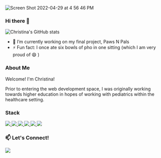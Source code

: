 ![Screen Shot 2022-04-29 at 4 56 46 PM](https://user-images.githubusercontent.com/97194651/166081856-18ee56b0-60bc-4659-bf8f-a2ae7321a8dd.png)

### Hi there 👋
![Christina's GitHub stats](https://github-readme-stats.vercel.app/api?username=ChristinaL24&show_icons=true&theme=gotham)

<!--
**ChristinaL24/ChristinaL24** is a ✨ _special_ ✨ repository because its `README.md` (this file) appears on your GitHub profile.
Here are some ideas to get you started:

- 👯 I’m looking to collaborate on ...
- 🤔 I’m looking for help with ...
- 💬 Ask me about ...
- 📫 How to reach me: ...
- 🌱 I’m currently learning ...
-->

- 🔭 I’m currently working on my final project, Paws N Pals 
- ⚡ Fun fact: I once ate six bowls of pho in one sitting (which I am very proud of 😄 )

### About Me
Welcome! I'm Christina!

Prior to entering the web development space, I was originally working towards higher education in hopes of working with pediatrics within the healthcare setting. 

### Stack

<div>
  <a href="https://developer.mozilla.org/en-US/docs/Web/CSS" target="_blank"> 
    <img src="https://img.shields.io/badge/CSS3-1572B6?style=for-the-badge&logo=css3&logoColor=white">
  </a>                                                                                                            
  <a href="https://www.w3.org/html/" target="_blank">
    <img src="https://img.shields.io/badge/HTML5-E34F26?style=for-the-badge&logo=html5&logoColor=white">
  </a>                                                                                                            
  <a href="https://developer.mozilla.org/en-US/docs/Web/JavaScript" target="_blank">
    <img src="https://img.shields.io/badge/JavaScript-323330?style=for-the-badge&logo=javascript&logoColor=F7DF1E">
  </a>
   <a href="https://nodejs.org" target="_blank">
    <img src="https://img.shields.io/badge/Node.js-339933?style=for-the-badge&logo=nodedotjs&logoColor=white">
  </a>                                                                                                                 
   <a href="https://www.postgresql.org" target="_blank">
    <img src="https://img.shields.io/badge/PostgreSQL-316192?style=for-the-badge&logo=postgresql&logoColor=white">
  </a>
    <a href="https://reactjs.org/" target="_blank">
      <img src="https://img.shields.io/badge/React-20232A?style=for-the-badge&logo=react&logoColor=61DAFB">
  </a>                                                                                                             
</div>

### 📫  Let's Connect! 
<a href="https://www.linkedin.com/in/christinatle24/" target="_blank"> 
    <img src="https://img.shields.io/badge/LinkedIn-1572B6?style=for-the-badge&logo=LinkedIn&logoColor=white">
  </a>    
